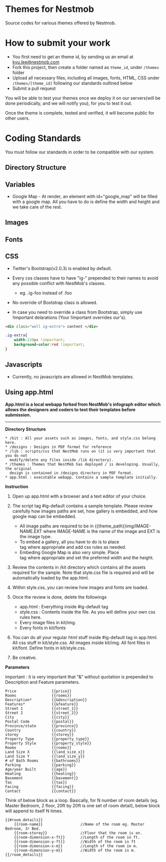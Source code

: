 Themes for Nestmob
==============

Source codes for various themes offered by Nestmob.


# How to submit your work

* You first need to get an theme id, by sending us an email at kyu.lee@nestmob.com
* Fork this project, then create a folder named as `theme_id`, under `/themes` folder
* Upload all necessary files, including all images, fonts, HTML, CSS under `/themes/[theme_id]` following our standards outlined below
* Submit a pull request

You will be able to test your themes once we deploy it on our servers(will be done periodically, and we will notify you), for you to test it out.


Once the theme is complete, tested and verified, it will become public for other users.


# Coding Standards

You must follow our standards in order to be compatible with our system.

## Directory Structure

## Variables

* Google Map - At render, an element with id="google_map" will be filled with a google map. All you have to do is define the width and height and we take care of the rest.

## Images

## Fonts

## CSS

* Twitter's Bootstrap(v2.0.3) is enabled by default.

* Every css classes have to have "ig-" prepended to their names to avoid any possible conflict with NestMob's classes. 
	* eg. .ig-foo instead of .foo

* No override of Bootstrap class is allowed.

* In case you need to override a class from Bootstrap, simply use !important delarations (Your !important overrides our's).
```html
<div class="well ig-extra"> content </div>
```
```css
.ig-extra{
	width:220px !important;
	background-color:red !important;
}
```


## Javascripts

* Currently, no javascripts are allowed in NestMob templates.



## Using app.html

**App.html is a local webapp forked from NestMob's infograph editor which allows the designers and coders to test their templates before submission.**

***

**Directory Structure**

	* /kit : All your assets such as images, fonts, and style.css belong here.
	* /designs : Designs in PDF format for reference
	* /lib : scripts/css that NestMob runs on (it is very important that you do not 
	  modify/delete any files inside /lib directory).
	* /themes : Themes that NestMob has deployed / is developing. Usually, the original 
	  design is contained in /designs directory in PDF format.
	* app.html : executable webapp. Contains a sample template initially.

**Instruction**

1. Open up app.html with a browser and a text editor of your choice.

2. The script tag #ig-default contains a sample template. Please review carefully how images paths are set, how gallery is embedded, and how google map can be embedded.
	* All image paths are required to be in {{theme_path}}img/IMAGE-NAME.EXT where IMAGE-NAME is the name of the image and EXT is the image type.
	* To embed a gallery, all you have to do is to place <div id="ig-gallery"></div> tag where appropriate and add css rules as needed.
	* Embeding Google Map is also very simple. Place <div id="google_map"></div> tag where appropriate and set the preferred width and the height.

3. Review the contents in /kit directory which contains all the assets required for the sample. Note that style.css file is required and will be automatically loaded by the app.html.

4. Within style.css, you can review how images and fonts are loaded.

5. Once the review is done, delete the followings 
	* app.html : Everything inside #ig-default tag
	* style.css : Contents inside the file. As you will define your own css rules here. 
	* Every image files in kit/img.
	* Every fonts in kit/fonts

6. You can do all your regular html stuff inside #ig-default tag in app.html. All css stuff in kit/style.css. All images inside kit/img. All font files in kit/font. Define fonts in kit/style.css.

7. Be creative.

 
**Parameters**

important : it is very important that "&" without quotation is prepended to Description and Feature parameters.

	Price                {{price}}  
	Rooms                {{rooms}}  
	Description*         {{&description}} 
	Features*            {{&feature}}  
	Street 1             {{street_1}}  
	Street 2             {{street_2}}  
	City                 {{city}} 
	Postal Code          {{postal}}  
	Province/state       {{province}}  
	Country              {{country}} 
	storey               {{storey}}  
	Property Type        {{property_type}}  
	Property Style       {{property_style}} 
	Rooms                {{rooms}} 
	Land Size X          {{land_size_x}}
	Land Size Y          {{land_size_y}}
	# of Bath Rooms      {{bathrooms}}
	Parking              {{parking}}
	Age/year Built       {{age}}
	Heating              {{heating}}
	Basement             {{basement}} 
	Tax                  {{tax}} 
	Facing               {{facing}}
	Contact              {{contact}} 


Think of below block as a loop. Basically, for N number of room details (eg. Master Bedroom, 2 floor, 20ft by 20ft is one set of room detail), below block will append to itself N times.

	{{#room_details}}
		{{room-name}}                 //Name of the room eg. Master Bedroom, Jr Bed.
		{{room-storey}}               //Floor that the room is on.
		{{room-dimension-x-ft}}       //Length of the room in ft.
		{{room-dimension-y-ft}}       //Width of the room in ft
		{{room-dimension-x-m}}        //Length of the room in m.
		{{room-dimension-y-m}}        //Width of the room in m.
	{{/room_details}}
